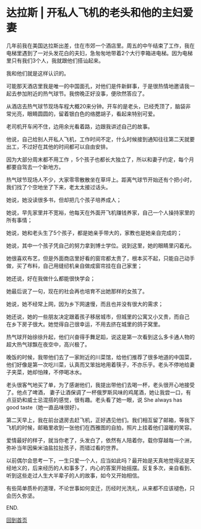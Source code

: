 # 达拉斯 | 开私人飞机的老头和他的主妇爱妻

几年前我在美国达拉斯出差，住在市郊一个酒店里。周五的中午结束了工作，我在电梯里遇到了一对头发花白的夫妇，急匆匆地带着2个大行李箱进电梯。因为电梯里只有我们3个人，我就跟他们搭讪起来。

我和他们就是这样认识的。

可能那天酒店里我是唯一的中国面孔，对他们是件新鲜事，于是很热情地邀请我一起去参加附近的热气球节。我傍晚正好没事，便欣然答应了。

从酒店去热气球节现场车程大概20来分钟。开车的是老头，已经秃顶了，脑袋非常光亮，眼睛圆圆的，留着银白色的络腮胡子，看起来特别可爱。

老司机开车闲不住，边用余光看着路，边跟我讲述自己的故事。

他说，自己给别人开私人飞机，工作时间不定，什么时候接到通知往往第二天就要出工，不过好在其他的时间都可以自由安排。

因为大部分周末都不用工作 ，5个孩子也都长大独立了，所以和妻子约定，每个月都要自驾去一个新地方。

热气球节现场人不少，大家零零散散坐在草坪上。距离气球节开始还有个把小时，我们找了个空地坐了下来，老太太接过话头。

她说，她没读很多书，但却把几个孩子培养成人；

她说，早先家里并不宽裕，他每天在外面开飞机赚钱养家，自己一个人操持家里的所有事情；

她说，她和老头生了5个孩子，都是她亲手带大的，家教也是她亲自完成的；

她说，其中一个孩子凭自己的努力拿到博士学位。说到这里，她的眼睛里闪着光。

她很喜欢布艺，但是外面商店里好看的窗帘都太贵了，根本买不起，只能自己动手做，买了布料，自己用缝纫机亲自做成窗帘挂在自己家里；

她还说，好在我做什么都能很快学会；

她最后说了一句，现在的社会再也培育不出她那样的女孩了。
 
她说，她不经常上网，因为乡下网速慢，而且也并没有很大的需求；

她还说，她的一些朋友决定跟着孩子移居城市，但城里的公寓又小又贵，而自己
在乡下房子很大。她觉得自己很幸运，不用去挤在城里的鸽子窝里。

热气球开始徐徐升起，他们兴奋得手舞足蹈，说这是第一次看到这么多卡通人物的超大热气球飘在夜空中，高兴极了。

晚饭的时候，我带他们去了一家附近的川菜馆，给他们推荐了很多地道的中国菜，他们好像是第一次吃川菜，认真而又笨拙地用着筷子，不亦乐乎。老头不停地给妻子夹菜，她却怕辣，不停喝冰水。

老头很客气地买了单，为了感谢他们，我提出带他们去喝一杯，老头很开心地接受了。他点了啤酒， 妻子让酒保调了一杯俄罗斯风味的鸡尾酒，她让我尝一口，有点豆奶和威士忌混搭的感觉，很有趣。老头看了她一眼，说 She always has good taste（她一直品味很好）。

第二天早上，我在前台退房去赶飞机，正好遇见他们。我们相互留了邮箱，等我下飞机的时候，邮箱里收到一张他们在西雅图的自拍，照片上挂着他们温暖的笑容。

爱情最好的样子，就当你老了，头发白了，依然有人陪着你，载你穿越每一个洲，弥补当年因柴米油盐拉扯孩子，而错过看的世界。

以前偶尔会思考一下，一生只爱一个人，应当如此吗？最开始是天真地觉得这是天经地义的，后来经历的人和事多了，内心的答案开始摇摆。反复多次，亲自看到、听到这些走过人生大半辈子的人的故事，如今又开始相信。

有些简单质朴的道理，不论世事如何变迁，历经时光洗礼，从来都不应该褪色，只会历久弥坚。

END.



<a href="https://github.com/AislinnChen/SuperYouth/edit/main/README.md">回到首页</a>

